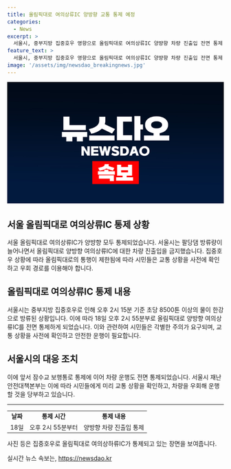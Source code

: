 ```yaml
---
title: 올림픽대로 여의상류IC 양방향 교통 통제 예정
categories:
  - News
excerpt: >
  서울시, 중부지방 집중호우 영향으로 올림픽대로 여의상류IC 양뱡향 차량 진출입 전면 통제. 팔당댐 방류로 초당 8500톤 이상의 물 방류. 잊혀진 7월의 호우 장면 떠오르게 하는 상황. 시민들은 교통 상황 확인해 우회 운행할 것.
feature_text: >
  서울시, 중부지방 집중호우 영향으로 올림픽대로 여의상류IC 양뱡향 차량 진출입 전면 통제. 팔당댐 방류로 초당 8500톤 이상의 물 방류. 잊혀진 7월의 호우 장면 떠오르게 하는 상황. 시민들은 교통 상황 확인해 우회 운행할 것.
image: '/assets/img/newsdao_breakingnews.jpg'
---
```


<p><img src="/assets/img/newsdao_breakingnews.jpg" alt="flaretime 속보" /></p>

<h2 data-ke-size="size26">서울 올림픽대로 여의상류IC 통제 상황</h2>

<p data-ke-size="size16">서울 올림픽대로 여의상류IC가 양뱡향 모두 통제되었습니다. 서울시는 팔당댐 방류량이 늘어나면서 올림픽대로 양방향 여의상류IC에 대한 차량 진출입을 금지했습니다. 집중호우 상황에 따라 올림픽대로의 통행이 제한됨에 따라 시민들은 교통 상황을 사전에 확인하고 우회 경로를 이용해야 합니다.</p>

<h2 data-ke-size="size24">올림픽대로 여의상류IC 통제 내용</h2>

<p data-ke-size="size16">서울시는 중부지방 집중호우로 인해 오후 2시 15분 기준 초당 8500톤 이상의 물이 한강으로 방류된 상황입니다. 이에 따라 18일 오후 2시 55분부로 올림픽대로 양방향 여의상류IC를 전면 통제하게 되었습니다. 이와 관련하여 시민들은 각별한 주의가 요구되며, 교통 상황을 사전에 확인하고 안전한 운행이 필요합니다.</p>

<h2 data-ke-size="size24">서울시의 대응 조치</h2>

<p data-ke-size="size16">이에 앞서 잠수교 보행통로 통제에 이어 차량 운행도 전면 통제되었습니다. 서울시 재난안전대책본부는 이에 따라 시민들에게 미리 교통 상황을 확인하고, 차량을 우회해 운행할 것을 당부하고 있습니다.</p>

<hr>

<table>
  <tr>
    <td style="text-align: center; height: 17px;"><b>날짜</b></td>
    <td style="text-align: center; height: 17px;"><b>통제 시간</b></td>
    <td style="text-align: center; height: 17px;"><b>통제 내용</b></td>
  </tr>
  <tr>
    <td style="text-align: center; height: 17px;">18일</td>
    <td style="text-align: center; height: 17px;">오후 2시 55분부터</td>
    <td style="text-align: center; height: 17px;">양방향 차량 진출입 통제</td>
  </tr>
</table>

<p data-ke-size="size16">사진 등은 집중호우로 올림픽대로 여의상하류IC가 통제되고 있는 장면을 보여줍니다.</p>
실시간 뉴스 속보는, <a href="https://newsdao.kr" rel="dofollow">https://newsdao.kr</a>


